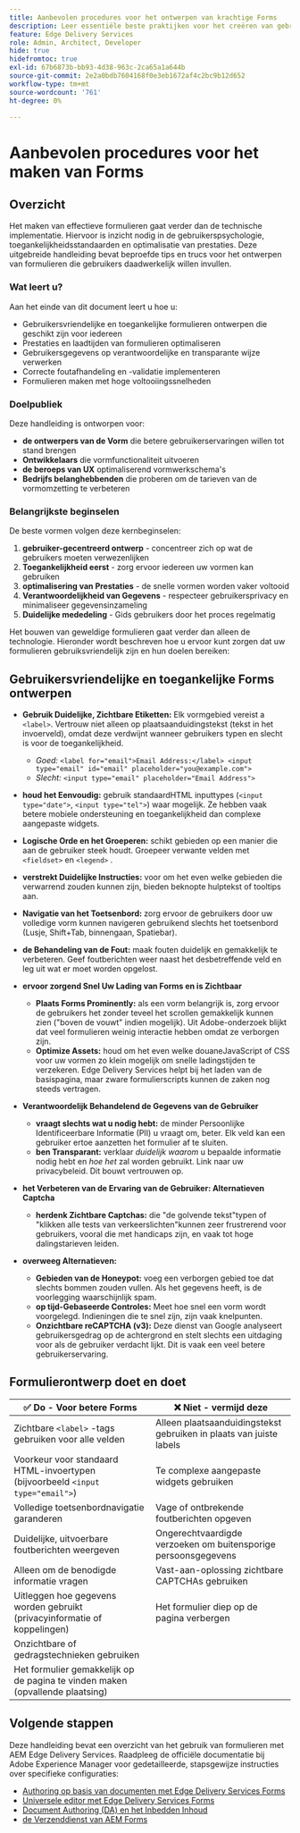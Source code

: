 ```yaml
---
title: Aanbevolen procedures voor het ontwerpen van krachtige Forms
description: Leer essentiële beste praktijken voor het creëren van gebruikersvriendelijk, toegankelijk, en hoog-presterende vormen gebruikend AEM Forms. Verbeter de gegevenskwaliteit, de gebruikerservaring en de prestaties bij verzending.
feature: Edge Delivery Services
role: Admin, Architect, Developer
hide: true
hidefromtoc: true
exl-id: 67b6873b-bb93-4d38-963c-2ca65a1a644b
source-git-commit: 2e2a0bdb7604168f0e3eb1672af4c2bc9b12d652
workflow-type: tm+mt
source-wordcount: '761'
ht-degree: 0%

---
```


# Aanbevolen procedures voor het maken van Forms

## Overzicht

Het maken van effectieve formulieren gaat verder dan de technische implementatie. Hiervoor is inzicht nodig in de gebruikerspsychologie, toegankelijkheidsstandaarden en optimalisatie van prestaties. Deze uitgebreide handleiding bevat beproefde tips en trucs voor het ontwerpen van formulieren die gebruikers daadwerkelijk willen invullen.

### Wat leert u?

Aan het einde van dit document leert u hoe u:

- Gebruikersvriendelijke en toegankelijke formulieren ontwerpen die geschikt zijn voor iedereen
- Prestaties en laadtijden van formulieren optimaliseren
- Gebruikersgegevens op verantwoordelijke en transparante wijze verwerken
- Correcte foutafhandeling en -validatie implementeren
- Formulieren maken met hoge voltooiingssnelheden

### Doelpubliek

Deze handleiding is ontworpen voor:

- **de ontwerpers van de Vorm** die betere gebruikerservaringen willen tot stand brengen
- **Ontwikkelaars** die vormfunctionaliteit uitvoeren
- **de beroeps van UX** optimaliserend vormwerkschema&#39;s
- **Bedrijfs belanghebbenden** die proberen om de tarieven van de vormomzetting te verbeteren

### Belangrijkste beginselen

De beste vormen volgen deze kernbeginselen:

1. **gebruiker-gecentreerd ontwerp** - concentreer zich op wat de gebruikers moeten verwezenlijken
2. **Toegankelijkheid eerst** - zorg ervoor iedereen uw vormen kan gebruiken
3. **optimalisering van Prestaties** - de snelle vormen worden vaker voltooid
4. **Verantwoordelijkheid van Gegevens** - respecteer gebruikersprivacy en minimaliseer gegevensinzameling
5. **Duidelijke mededeling** - Gids gebruikers door het proces regelmatig

Het bouwen van geweldige formulieren gaat verder dan alleen de technologie. Hieronder wordt beschreven hoe u ervoor kunt zorgen dat uw formulieren gebruiksvriendelijk zijn en hun doelen bereiken:

## Gebruikersvriendelijke en toegankelijke Forms ontwerpen

- **Gebruik Duidelijke, Zichtbare Etiketten:** Elk vormgebied vereist a `<label>`. Vertrouw niet alleen op plaatsaanduidingstekst (tekst in het invoerveld), omdat deze verdwijnt wanneer gebruikers typen en slecht is voor de toegankelijkheid.
   - *Goed:* `<label for="email">Email Address:</label> <input type="email" id="email" placeholder="you@example.com">`
   - *Slecht:* `<input type="email" placeholder="Email Address">`
- **houd het Eenvoudig:** gebruik standaardHTML inputtypes (`<input type="date">`, `<input type="tel">`) waar mogelijk. Ze hebben vaak betere mobiele ondersteuning en toegankelijkheid dan complexe aangepaste widgets.
- **Logische Orde en het Groeperen:** schikt gebieden op een manier die aan de gebruiker steek houdt. Groepeer verwante velden met `<fieldset>` en `<legend>` .
- **verstrekt Duidelijke Instructies:** voor om het even welke gebieden die verwarrend zouden kunnen zijn, bieden beknopte hulptekst of tooltips aan.
- **Navigatie van het Toetsenbord:** zorg ervoor de gebruikers door uw volledige vorm kunnen navigeren gebruikend slechts het toetsenbord (Lusje, Shift+Tab, binnengaan, Spatiebar).
- **de Behandeling van de Fout:** maak fouten duidelijk en gemakkelijk te verbeteren. Geef foutberichten weer naast het desbetreffende veld en leg uit wat er moet worden opgelost.

- **ervoor zorgend Snel Uw Lading van Forms en is Zichtbaar**

   - **Plaats Forms Prominently:** als een vorm belangrijk is, zorg ervoor de gebruikers het zonder teveel het scrollen gemakkelijk kunnen zien (&quot;boven de vouwt&quot; indien mogelijk). Uit Adobe-onderzoek blijkt dat veel formulieren weinig interactie hebben omdat ze verborgen zijn.
   - **Optimize Assets:** houd om het even welke douaneJavaScript of CSS voor uw vormen zo klein mogelijk om snelle ladingstijden te verzekeren. Edge Delivery Services helpt bij het laden van de basispagina, maar zware formulierscripts kunnen de zaken nog steeds vertragen.

- **Verantwoordelijk Behandelend de Gegevens van de Gebruiker**
   - **vraagt slechts wat u nodig hebt:** de minder Persoonlijke Identificeerbare Informatie (PII) u vraagt om, beter. Elk veld kan een gebruiker ertoe aanzetten het formulier af te sluiten.
   - **ben Transparant:** verklaar *duidelijk waarom* u bepaalde informatie nodig hebt en *hoe het* zal worden gebruikt. Link naar uw privacybeleid. Dit bouwt vertrouwen op.

- **het Verbeteren van de Ervaring van de Gebruiker: Alternatieven Captcha**

   - **herdenk Zichtbare Captchas:** die &quot;de golvende tekst&quot;typen of &quot;klikken alle tests van verkeerslichten&quot;kunnen zeer frustrerend voor gebruikers, vooral die met handicaps zijn, en vaak tot hoge dalingstarieven leiden.

- **overweeg Alternatieven:**
   - **Gebieden van de Honeypot:** voeg een verborgen gebied toe dat slechts bommen zouden vullen. Als het gegevens heeft, is de voorlegging waarschijnlijk spam.
   - **op tijd-Gebaseerde Controles:** Meet hoe snel een vorm wordt voorgelegd. Indieningen die te snel zijn, zijn vaak knelpunten.
   - **Onzichtbare reCAPTCHA (v3):** Deze dienst van Google analyseert gebruikersgedrag op de achtergrond en stelt slechts een uitdaging voor als de gebruiker verdacht lijkt. Dit is vaak een veel betere gebruikerservaring.

## Formulierontwerp doet en doet

| ✅ Do - Voor betere Forms | ❌ Niet - vermijd deze |
|----------------------------------------------------------------------|------------------------------------------------------------------|
| Zichtbare `<label>` -tags gebruiken voor alle velden | Alleen plaatsaanduidingstekst gebruiken in plaats van juiste labels |
| Voorkeur voor standaard HTML-invoertypen (bijvoorbeeld `<input type="email">`) | Te complexe aangepaste widgets gebruiken |
| Volledige toetsenbordnavigatie garanderen | Vage of ontbrekende foutberichten opgeven |
| Duidelijke, uitvoerbare foutberichten weergeven | Ongerechtvaardigde verzoeken om buitensporige persoonsgegevens |
| Alleen om de benodigde informatie vragen | Vast-aan-oplossing zichtbare CAPTCHAs gebruiken |
| Uitleggen hoe gegevens worden gebruikt (privacyinformatie of koppelingen) | Het formulier diep op de pagina verbergen |
| Onzichtbare of gedragstechnieken gebruiken |                                                                  |
| Het formulier gemakkelijk op de pagina te vinden maken (opvallende plaatsing) |                                                                  |


## Volgende stappen

Deze handleiding bevat een overzicht van het gebruik van formulieren met AEM Edge Delivery Services. Raadpleeg de officiële documentatie bij Adobe Experience Manager voor gedetailleerde, stapsgewijze instructies over specifieke configuraties:

- [Authoring op basis van documenten met Edge Delivery Services Forms](/help/edge/docs/forms/tutorial.md)
- [Universele editor met Edge Delivery Services Forms](/help/edge/docs/forms/universal-editor/overview-universal-editor-for-edge-delivery-services-for-forms.md)
- [ Document Authoring (DA) en het Inbedden Inhoud ](https://www.aem.live/developer/da-tutorial)
- [ de Verzenddienst van AEM Forms ](/help/edge/docs/forms/configure-submission-action-for-eds-forms.md)
